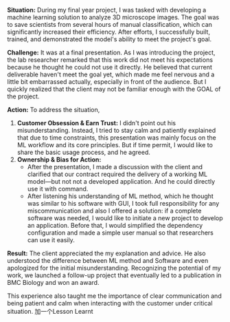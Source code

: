 **Situation:**
During my final year project, I was tasked with developing a machine learning solution to analyze 3D microscope images. The goal was to save scientists from several hours of manual classification, which can significantly increased their efficiency. After efforts, I successfully built, trained, and demonstrated the model's ability to meet the project's goal.

**Challenge:**
It was at a final presentation. As I was introducing the project, the lab researcher remarked that this work did not meet his expectations because he thought he could not use it directly. He believed that current deliverable haven't meet the goal yet, which made me feel nervous and a little bit embarrassed actually, especially in front of the audience. But I quickly realized that the client may not be familiar enough with the GOAL of the project. 

**Action:**
To address the situation, 

1. **Customer Obsession & Earn Trust:**
   I didn't point out his misunderstanding. Instead, I tried to stay calm and patiently explained that due to time constraints, this presentation was mainly focus on the ML workflow and its core principles. But if time permit, I would like to share the basic usage process, and he agreed.
2. **Ownership & Bias for Action:**
   - After the presentation, I made a discussion with the client and clarified that our contract required the delivery of a working ML model—but not not a developed application. And he could directly use it with command.
   - After listening his understanding of ML method, which he thought was similar to his software with GUI, I took full responsibility for any miscommunication and also I offered a solution: if a complete software was needed, I would like to initiate a new project to develop an application. Before that, I would simplified the dependency configuration and made a simple user manual so that researchers can use it easily.

**Result:**
The client appreciated the my explanation and advice. He also understood the difference between ML method and Software and even apologized for the initial misunderstanding. Recognizing the potential of my work, we launched a follow-up project that eventually led to a publication in BMC Biology and won an award. 





This experience also taught me the importance of clear communication and being patient and calm when interacting with the customer under critical situation. 加一个Lesson Learnt



